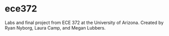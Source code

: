 # ece372
Labs and final project from ECE 372 at the University of Arizona.
Created by Ryan Nyborg, Laura Camp, and Megan Lubbers.
